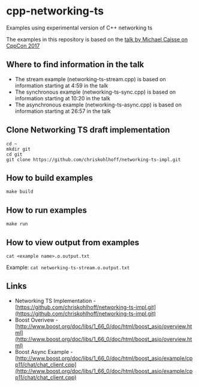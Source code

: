 # cpp-networking-ts
Examples using experimental version of C++ networking ts

The examples in this repository is based on the [talk by Michael Caisse on CppCon 2017](https://www.youtube.com/watch?v=2UC6_rfJuAw)

## Where to find information in the talk

* The stream example (networking-ts-stream.cpp) is based on information starting at 4:59 in the talk
* The synchronous example (networking-ts-sync.cpp) is based on information starting at 10:20 in the talk
* The asynchronous example (networking-ts-async.cpp) is based on information starting at 26:57 in the talk

## Clone Networking TS draft implementation

```
cd ~
mkdir git
cd git
git clone https://github.com/chriskohlhoff/networking-ts-impl.git
```

## How to build examples

`make build`

## How to run examples

`make run`

## How to view output from examples

`cat <example name>.o.output.txt`

Example:
`cat networking-ts-stream.o.output.txt`

## Links

* Networking TS Implementation - [https://github.com/chriskohlhoff/networking-ts-impl.git](https://github.com/chriskohlhoff/networking-ts-impl.git)
* Boost Overivew - [http://www.boost.org/doc/libs/1_66_0/doc/html/boost_asio/overview.html](http://www.boost.org/doc/libs/1_66_0/doc/html/boost_asio/overview.html)
* Boost Async Example - [http://www.boost.org/doc/libs/1_66_0/doc/html/boost_asio/example/cpp11/chat/chat_client.cpp](http://www.boost.org/doc/libs/1_66_0/doc/html/boost_asio/example/cpp11/chat/chat_client.cpp)
